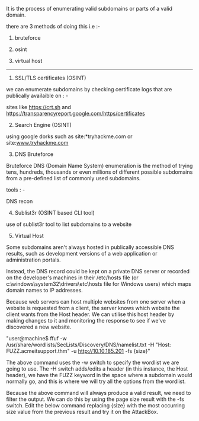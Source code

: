 It is the process of enumerating valid subdomains or parts of a valid domain. 

there are 3 methods of doing this i.e :- 

1. bruteforce 

2. osint 

3. virtual host 

-------------------

1. SSL/TLS certificates (OSINT)

we can enumerate subdomains by checking certificate logs that are publically availaible on : - 

sites like https://crt.sh and https://transparencyreport.google.com/https/certificates 

2. Search Engine (OSINT)

using google dorks such as site:*tryhackme.com or site:www.tryhackme.com


3. DNS Bruteforce

Bruteforce DNS (Domain Name System) enumeration is the method of trying tens, hundreds, thousands or even millions of different possible subdomains from a pre-defined list of commonly used subdomains.

tools : - 

DNS recon 

4. Sublist3r (OSINT based CLI tool)

use of sublist3r tool to list subdomains to a website 

5. Virtual Host 

Some subdomains aren't always hosted in publically accessible DNS results, such as development versions of a web application or administration portals.

Instead, the DNS record could be kept on a private DNS server or recorded on the developer's machines in their /etc/hosts file (or c:\windows\system32\drivers\etc\hosts file for Windows users) which maps domain names to IP addresses. 


Because web servers can host multiple websites from one server when a website is requested from a client, the server knows which website the client wants from the Host header. We can utilise this host header by making changes to it and monitoring the response to see if we've discovered a new website.



"user@machine$ ffuf -w /usr/share/wordlists/SecLists/Discovery/DNS/namelist.txt -H "Host: FUZZ.acmeitsupport.thm" -u http://10.10.185.201 -fs {size}"


The above command uses the -w switch to specify the wordlist we are going to use.
 The -H switch adds/edits a header (in this instance, the Host header),
  we have the FUZZ keyword in the space where a subdomain would normally go, and this is where we will try all the options from the wordlist.

Because the above command will always produce a valid result, we need to filter the output. 
We can do this by using the page size result with the -fs switch. 
Edit the below command replacing {size} with the most occurring size value from the previous result and try it on the AttackBox.



